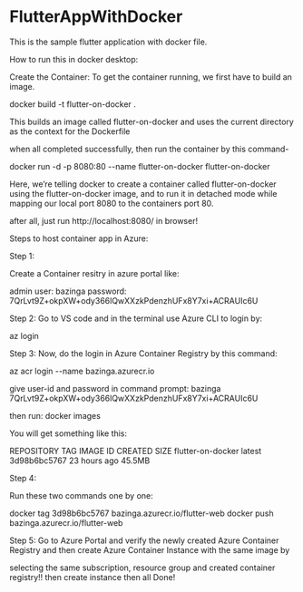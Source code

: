 # FlutterAppWithDocker
This is the sample flutter application with docker file.

How to run this in docker desktop:

Create the Container​:
To get the container running, we first have to build an image.

docker build -t flutter-on-docker .

This builds an image called flutter-on-docker and uses the current directory as the context for the Dockerfile

when all completed successfully, then run the container by this command-

docker run -d -p 8080:80 --name flutter-on-docker flutter-on-docker


Here, we’re telling docker to create a container called flutter-on-docker using the flutter-on-docker image, and to run it in detached mode while mapping our local port 8080 to the containers port 80.

after all, just run http://localhost:8080/ in browser!

Steps to host container app in Azure:

Step 1:

Create a Container resitry in azure portal like:

admin user: bazinga
password:   7QrLvt9Z+okpXW+ody366lQwXXzkPdenzhUFx8Y7xi+ACRAUIc6U


Step 2:
Go to VS code and in the terminal use Azure CLI to login by:

az login

Step 3:
Now, do the login in Azure Container Registry by this command:

az acr login --name bazinga.azurecr.io

give user-id and password in command prompt:
bazinga
7QrLvt9Z+okpXW+ody366lQwXXzkPdenzhUFx8Y7xi+ACRAUIc6U

then run: 
docker images

You will get something like this:

REPOSITORY          TAG       IMAGE ID       CREATED        SIZE
flutter-on-docker   latest    3d98b6bc5767   23 hours ago   45.5MB

Step 4:

Run these two commands one by one:

docker tag 3d98b6bc5767 bazinga.azurecr.io/flutter-web
docker push bazinga.azurecr.io/flutter-web

Step 5:
Go to Azure Portal and verify the newly created Azure Container Registry and then create Azure Container Instance with the same image by

selecting the same subscription, resource group and created container registry!!
then create instance
then all Done!

